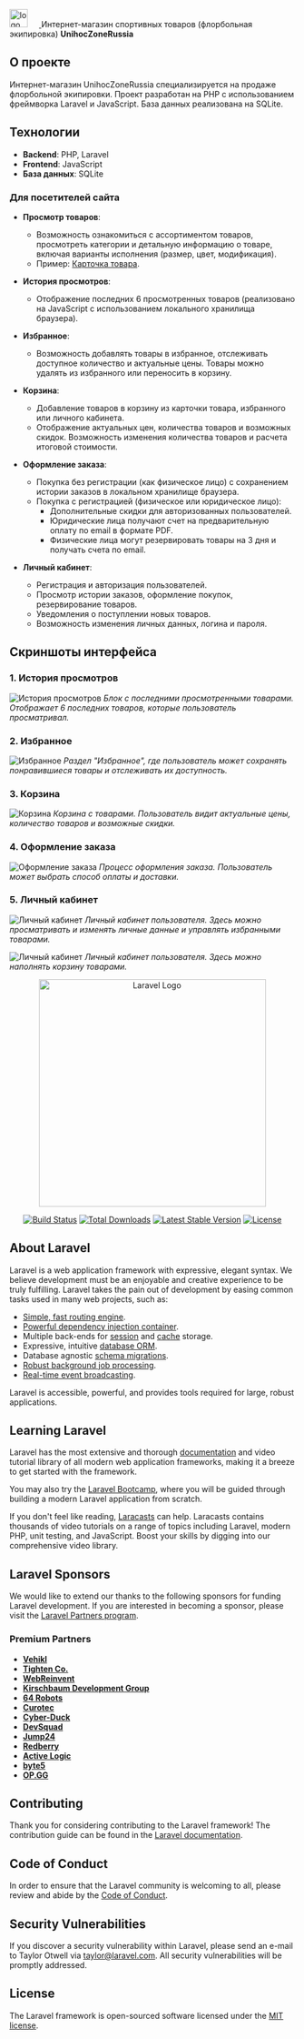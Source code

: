 <p align="left">
  <a href="https://unihoczone.ru" target="_blank">
    <img src="https://unihoczone.ru/storage/icons/logo56.png" width="32px" alt="logo" title="Перейти на главную страницу сайта"  style="margin-right: 20px">
  </a>
            Интернет-магазин спортивных товаров (флорбольная экипировка) <strong>UnihocZoneRussia</strong>
</p>

## О проекте

Интернет-магазин UnihocZoneRussia специализируется на продаже флорбольной экипировки. Проект разработан на PHP с использованием фреймворка Laravel и JavaScript. База данных реализована на SQLite.

## Технологии

- **Backend**: PHP, Laravel
- **Frontend**: JavaScript
- **База данных**: SQLite

### Для посетителей сайта

- **Просмотр товаров**: 
  - Возможность ознакомиться с ассортиментом товаров, просмотреть категории и детальную информацию о товаре, включая варианты исполнения (размер, цвет, модификация).
  - Пример: [Карточка товара](https://www.unihoczone.ru/products/card/10374-klyushka-dlya-florbola-unihoc-sniper-white-blue-96cm-right).

- **История просмотров**:
  - Отображение последних 6 просмотренных товаров (реализовано на JavaScript с использованием локального хранилища браузера).

- **Избранное**:
  - Возможность добавлять товары в избранное, отслеживать доступное количество и актуальные цены. Товары можно удалять из избранного или переносить в корзину.

- **Корзина**:
  - Добавление товаров в корзину из карточки товара, избранного или личного кабинета.
  - Отображение актуальных цен, количества товаров и возможных скидок. Возможность изменения количества товаров и расчета итоговой стоимости.

- **Оформление заказа**:
  - Покупка без регистрации (как физическое лицо) с сохранением истории заказов в локальном хранилище браузера.
  - Покупка с регистрацией (физическое или юридическое лицо):
    - Дополнительные скидки для авторизованных пользователей.
    - Юридические лица получают счет на предварительную оплату по email в формате PDF.
    - Физические лица могут резервировать товары на 3 дня и получать счета по email.

- **Личный кабинет**:
  - Регистрация и авторизация пользователей.
  - Просмотр истории заказов, оформление покупок, резервирование товаров.
  - Уведомления о поступлении новых товаров.
  - Возможность изменения личных данных, логина и пароля.

## Скриншоты интерфейса

### 1. История просмотров
![История просмотров](https://unihoczone.ru/storage/screenshots/recently_viewed.png)
_Блок с последними просмотренными товарами. Отображает 6 последних товаров, которые пользователь просматривал._

### 2. Избранное
![Избранное](https://unihoczone.ru/storage/screenshots/favorites.png)
_Раздел "Избранное", где пользователь может сохранять понравившиеся товары и отслеживать их доступность._

### 3. Корзина
![Корзина](https://unihoczone.ru/storage/screenshots/basket.png)
_Корзина с товарами. Пользователь видит актуальные цены, количество товаров и возможные скидки._

### 4. Оформление заказа
![Оформление заказа](https://unihoczone.ru/storage/screenshots/order_making.png)
_Процесс оформления заказа. Пользователь может выбрать способ оплаты и доставки._

### 5. Личный кабинет
![Личный кабинет](https://unihoczone.ru/storage/screenshots/profile_view.png)
_Личный кабинет пользователя. Здесь можно просматривать и изменять личные данные и управлять избранными товарами._

![Личный кабинет](https://unihoczone.ru/storage/screenshots/profile_goods.png)
_Личный кабинет пользователя. Здесь можно наполнять корзину товарами._



<p align="center"><a href="https://laravel.com" target="_blank"><img src="https://raw.githubusercontent.com/laravel/art/master/logo-lockup/5%20SVG/2%20CMYK/1%20Full%20Color/laravel-logolockup-cmyk-red.svg" width="400" alt="Laravel Logo"></a></p>

<p align="center">
<a href="https://github.com/laravel/framework/actions"><img src="https://github.com/laravel/framework/workflows/tests/badge.svg" alt="Build Status"></a>
<a href="https://packagist.org/packages/laravel/framework"><img src="https://img.shields.io/packagist/dt/laravel/framework" alt="Total Downloads"></a>
<a href="https://packagist.org/packages/laravel/framework"><img src="https://img.shields.io/packagist/v/laravel/framework" alt="Latest Stable Version"></a>
<a href="https://packagist.org/packages/laravel/framework"><img src="https://img.shields.io/packagist/l/laravel/framework" alt="License"></a>
</p>

## About Laravel

Laravel is a web application framework with expressive, elegant syntax. We believe development must be an enjoyable and creative experience to be truly fulfilling. Laravel takes the pain out of development by easing common tasks used in many web projects, such as:

- [Simple, fast routing engine](https://laravel.com/docs/routing).
- [Powerful dependency injection container](https://laravel.com/docs/container).
- Multiple back-ends for [session](https://laravel.com/docs/session) and [cache](https://laravel.com/docs/cache) storage.
- Expressive, intuitive [database ORM](https://laravel.com/docs/eloquent).
- Database agnostic [schema migrations](https://laravel.com/docs/migrations).
- [Robust background job processing](https://laravel.com/docs/queues).
- [Real-time event broadcasting](https://laravel.com/docs/broadcasting).

Laravel is accessible, powerful, and provides tools required for large, robust applications.

## Learning Laravel

Laravel has the most extensive and thorough [documentation](https://laravel.com/docs) and video tutorial library of all modern web application frameworks, making it a breeze to get started with the framework.

You may also try the [Laravel Bootcamp](https://bootcamp.laravel.com), where you will be guided through building a modern Laravel application from scratch.

If you don't feel like reading, [Laracasts](https://laracasts.com) can help. Laracasts contains thousands of video tutorials on a range of topics including Laravel, modern PHP, unit testing, and JavaScript. Boost your skills by digging into our comprehensive video library.

## Laravel Sponsors

We would like to extend our thanks to the following sponsors for funding Laravel development. If you are interested in becoming a sponsor, please visit the [Laravel Partners program](https://partners.laravel.com).

### Premium Partners

- **[Vehikl](https://vehikl.com/)**
- **[Tighten Co.](https://tighten.co)**
- **[WebReinvent](https://webreinvent.com/)**
- **[Kirschbaum Development Group](https://kirschbaumdevelopment.com)**
- **[64 Robots](https://64robots.com)**
- **[Curotec](https://www.curotec.com/services/technologies/laravel/)**
- **[Cyber-Duck](https://cyber-duck.co.uk)**
- **[DevSquad](https://devsquad.com/hire-laravel-developers)**
- **[Jump24](https://jump24.co.uk)**
- **[Redberry](https://redberry.international/laravel/)**
- **[Active Logic](https://activelogic.com)**
- **[byte5](https://byte5.de)**
- **[OP.GG](https://op.gg)**

## Contributing

Thank you for considering contributing to the Laravel framework! The contribution guide can be found in the [Laravel documentation](https://laravel.com/docs/contributions).

## Code of Conduct

In order to ensure that the Laravel community is welcoming to all, please review and abide by the [Code of Conduct](https://laravel.com/docs/contributions#code-of-conduct).

## Security Vulnerabilities

If you discover a security vulnerability within Laravel, please send an e-mail to Taylor Otwell via [taylor@laravel.com](mailto:taylor@laravel.com). All security vulnerabilities will be promptly addressed.

## License

The Laravel framework is open-sourced software licensed under the [MIT license](https://opensource.org/licenses/MIT).
